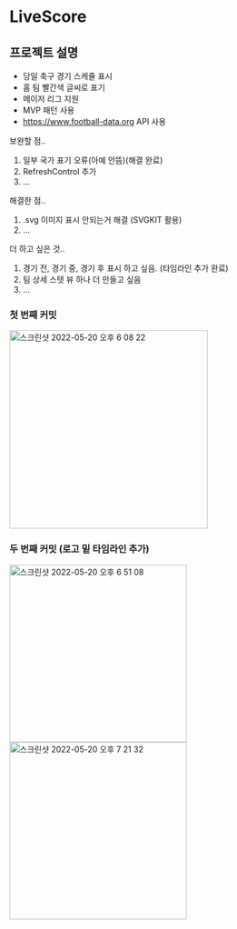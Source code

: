 # LiveScore

## 프로젝트 설명
- 당일 축구 경기 스케쥴 표시
- 홈 팀 빨간색 글씨로 표기
- 메이저 리그 지원
- MVP 패턴 사용
- https://www.football-data.org API 사용

보완할 점..
1. 일부 국가 표기 오류(아예 안뜸)(해결 완료)
2. RefreshControl 추가
3. ...

해결한 점..
1. .svg 이미지 표시 안되는거 해결 (SVGKIT 활용)
2. ...

더 하고 싶은 것..
1. 경기 전, 경기 중, 경기 후 표시 하고 싶음. (타임라인 추가 완료)
2. 팀 상세 스텟 뷰 하나 더 만들고 싶음
3. ...


### 첫 번째 커밋
<img width="349" alt="스크린샷 2022-05-20 오후 6 08 22" src="https://user-images.githubusercontent.com/96865411/169495592-03e7232f-0c8e-4ef5-93ae-1286aad6aab2.png">

### 두 번째 커밋 (로고 밑 타임라인 추가)
<img width="312" alt="스크린샷 2022-05-20 오후 6 51 08" src="https://user-images.githubusercontent.com/96865411/169503037-f64c91e0-bcab-47eb-9785-cfb8fbaa74e2.png"><img width="312" alt="스크린샷 2022-05-20 오후 7 21 32" src="https://user-images.githubusercontent.com/96865411/169508220-4e544d4e-1a97-4bd8-8f48-683a4c75e536.png">
